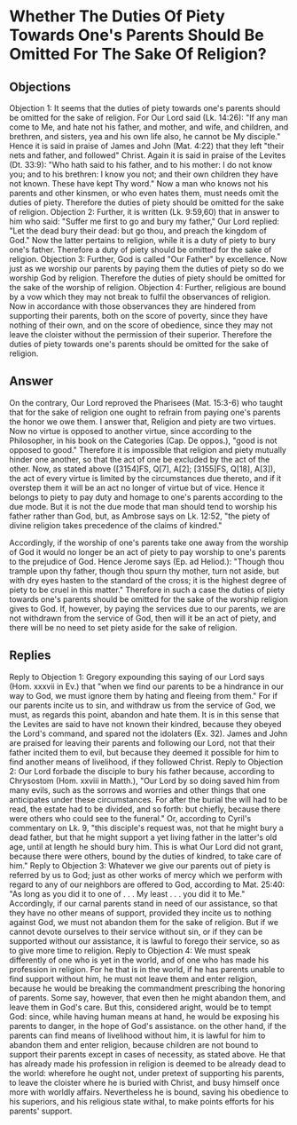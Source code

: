 # Whether The Duties Of Piety Towards One's Parents Should Be Omitted For The Sake Of Religion?
## Objections
Objection 1: It seems that the duties of piety towards one's parents should be omitted for the sake of religion. For Our Lord said (Lk. 14:26): "If any man come to Me, and hate not his father, and mother, and wife, and children, and brethren, and sisters, yea and his own life also, he cannot be My disciple." Hence it is said in praise of James and John (Mat. 4:22) that they left "their nets and father, and followed" Christ. Again it is said in praise of the Levites (Dt. 33:9): "Who hath said to his father, and to his mother: I do not know you; and to his brethren: I know you not; and their own children they have not known. These have kept Thy word." Now a man who knows not his parents and other kinsmen, or who even hates them, must needs omit the duties of piety. Therefore the duties of piety should be omitted for the sake of religion.
Objection 2: Further, it is written (Lk. 9:59,60) that in answer to him who said: "Suffer me first to go and bury my father," Our Lord replied: "Let the dead bury their dead: but go thou, and preach the kingdom of God." Now the latter pertains to religion, while it is a duty of piety to bury one's father. Therefore a duty of piety should be omitted for the sake of religion.
Objection 3: Further, God is called "Our Father" by excellence. Now just as we worship our parents by paying them the duties of piety so do we worship God by religion. Therefore the duties of piety should be omitted for the sake of the worship of religion.
Objection 4: Further, religious are bound by a vow which they may not break to fulfil the observances of religion. Now in accordance with those observances they are hindered from supporting their parents, both on the score of poverty, since they have nothing of their own, and on the score of obedience, since they may not leave the cloister without the permission of their superior. Therefore the duties of piety towards one's parents should be omitted for the sake of religion.
## Answer
On the contrary, Our Lord reproved the Pharisees (Mat. 15:3-6) who taught that for the sake of religion one ought to refrain from paying one's parents the honor we owe them.
I answer that, Religion and piety are two virtues. Now no virtue is opposed to another virtue, since according to the Philosopher, in his book on the Categories (Cap. De oppos.), "good is not opposed to good." Therefore it is impossible that religion and piety mutually hinder one another, so that the act of one be excluded by the act of the other. Now, as stated above ([3154]FS, Q[7], A[2]; [3155]FS, Q[18], A[3]), the act of every virtue is limited by the circumstances due thereto, and if it overstep them it will be an act no longer of virtue but of vice. Hence it belongs to piety to pay duty and homage to one's parents according to the due mode. But it is not the due mode that man should tend to worship his father rather than God, but, as Ambrose says on Lk. 12:52, "the piety of divine religion takes precedence of the claims of kindred."

Accordingly, if the worship of one's parents take one away from the worship of God it would no longer be an act of piety to pay worship to one's parents to the prejudice of God. Hence Jerome says (Ep. ad Heliod.): "Though thou trample upon thy father, though thou spurn thy mother, turn not aside, but with dry eyes hasten to the standard of the cross; it is the highest degree of piety to be cruel in this matter." Therefore in such a case the duties of piety towards one's parents should be omitted for the sake of the worship religion gives to God. If, however, by paying the services due to our parents, we are not withdrawn from the service of God, then will it be an act of piety, and there will be no need to set piety aside for the sake of religion.
## Replies
Reply to Objection 1: Gregory expounding this saying of our Lord says (Hom. xxxvii in Ev.) that "when we find our parents to be a hindrance in our way to God, we must ignore them by hating and fleeing from them." For if our parents incite us to sin, and withdraw us from the service of God, we must, as regards this point, abandon and hate them. It is in this sense that the Levites are said to have not known their kindred, because they obeyed the Lord's command, and spared not the idolaters (Ex. 32). James and John are praised for leaving their parents and following our Lord, not that their father incited them to evil, but because they deemed it possible for him to find another means of livelihood, if they followed Christ.
Reply to Objection 2: Our Lord forbade the disciple to bury his father because, according to Chrysostom (Hom. xxviii in Matth.), "Our Lord by so doing saved him from many evils, such as the sorrows and worries and other things that one anticipates under these circumstances. For after the burial the will had to be read, the estate had to be divided, and so forth: but chiefly, because there were others who could see to the funeral." Or, according to Cyril's commentary on Lk. 9, "this disciple's request was, not that he might bury a dead father, but that he might support a yet living father in the latter's old age, until at length he should bury him. This is what Our Lord did not grant, because there were others, bound by the duties of kindred, to take care of him."
Reply to Objection 3: Whatever we give our parents out of piety is referred by us to God; just as other works of mercy which we perform with regard to any of our neighbors are offered to God, according to Mat. 25:40: "As long as you did it to one of . . . My least . . . you did it to Me." Accordingly, if our carnal parents stand in need of our assistance, so that they have no other means of support, provided they incite us to nothing against God, we must not abandon them for the sake of religion. But if we cannot devote ourselves to their service without sin, or if they can be supported without our assistance, it is lawful to forego their service, so as to give more time to religion.
Reply to Objection 4: We must speak differently of one who is yet in the world, and of one who has made his profession in religion. For he that is in the world, if he has parents unable to find support without him, he must not leave them and enter religion, because he would be breaking the commandment prescribing the honoring of parents. Some say, however, that even then he might abandon them, and leave them in God's care. But this, considered aright, would be to tempt God: since, while having human means at hand, he would be exposing his parents to danger, in the hope of God's assistance. on the other hand, if the parents can find means of livelihood without him, it is lawful for him to abandon them and enter religion, because children are not bound to support their parents except in cases of necessity, as stated above. He that has already made his profession in religion is deemed to be already dead to the world: wherefore he ought not, under pretext of supporting his parents, to leave the cloister where he is buried with Christ, and busy himself once more with worldly affairs. Nevertheless he is bound, saving his obedience to his superiors, and his religious state withal, to make points efforts for his parents' support.